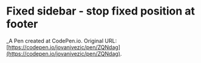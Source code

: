 # Fixed sidebar  - stop fixed position at footer
 _A Pen created at CodePen.io. Original URL: [https://codepen.io/jovanivezic/pen/ZQNdag](https://codepen.io/jovanivezic/pen/ZQNdag).

 